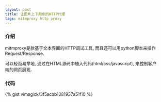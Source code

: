 ```yaml
---
layout: post
title: 让图片上下颠倒的HTTP代理
tags: mitmproxy http proxy
---
```


### 介绍

mitmproxy是款基于文本界面的HTTP调试工具, 而且还可以用python脚本来操作Request/Response.

可以轻而易举地, 通过在HTML源码中植入代码(html/css/javascript), 来控制客户端的网页展现.

### 代码

{% gist vimagick/3f5acbb1081937a51f10 %}


